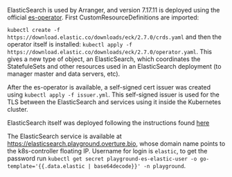 ElasticSearch is used by Arranger, and version 7.17.11 is deployed using the official [es-operator](https://www.elastic.co/guide/en/cloud-on-k8s/current/k8s-deploy-eck.html). First CustomResourceDefinitions are imported:

`kubectl create -f https://download.elastic.co/downloads/eck/2.7.0/crds.yaml` and then the operator itself is installed: `kubectl apply -f https://download.elastic.co/downloads/eck/2.7.0/operator.yaml`. This gives a new type of object, an ElasticSearch, which coordinates the StatefuleSets and other resources used in an ElasticSearch deployment (to manager master and data servers, etc).

After the es-operator is available, a self-signed cert issuer was created using `kubectl apply -f issuer.yml`. This self-signed issuer is used for the TLS between the ElasticSearch and services using it inside the Kubernetes cluster.

ElasticSearch itself was deployed following the instructions found [here](https://www.elastic.co/guide/en/cloud-on-k8s/current/k8s-deploy-elasticsearch.html)

The ElasticSearch service is available at https://elasticsearch.playground.overture.bio, whose domain name points to the k8s-controller floating IP. Username for login is `elastic`, to get the password run `kubectl get secret playground-es-elastic-user -o go-template='{{.data.elastic | base64decode}}' -n playground`.
